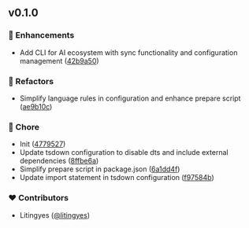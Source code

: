 
## v0.1.0


### 🚀 Enhancements

- Add CLI for AI ecosystem with sync functionality and configuration management ([42b9a50](https://github.com/aibetter/aib/commit/42b9a50))

### 💅 Refactors

- Simplify language rules in configuration and enhance prepare script ([ae9b10c](https://github.com/aibetter/aib/commit/ae9b10c))

### 🏡 Chore

- Init ([4779527](https://github.com/aibetter/aib/commit/4779527))
- Update tsdown configuration to disable dts and include external dependencies ([8ffbe6a](https://github.com/aibetter/aib/commit/8ffbe6a))
- Simplify prepare script in package.json ([6a1dd4f](https://github.com/aibetter/aib/commit/6a1dd4f))
- Update import statement in tsdown configuration ([f97584b](https://github.com/aibetter/aib/commit/f97584b))

### ❤️ Contributors

- Litingyes ([@litingyes](https://github.com/litingyes))

